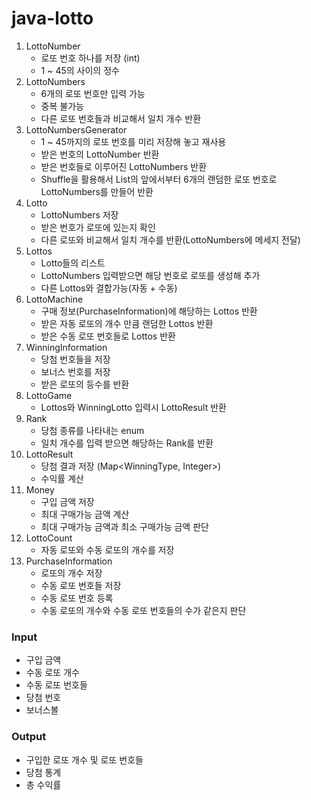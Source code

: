 # java-lotto
1. LottoNumber
    - 로또 번호 하나를 저장 (int)
    - 1 ~ 45의 사이의 정수
2. LottoNumbers
    - 6개의 로또 번호만 입력 가능
    - 중복 불가능
    - 다른 로또 번호들과 비교해서 일치 개수 반환
3. LottoNumbersGenerator
    - 1 ~ 45까지의 로또 번호를 미리 저장해 놓고 재사용
    - 받은 번호의 LottoNumber 반환
    - 받은 번호들로 이루어진 LottoNumbers 반환
    - Shuffle을 활용해서 List의 앞에서부터 6개의 랜덤한 로또 번호로 LottoNumbers를 만들어 반환
4. Lotto
    - LottoNumbers 저장
    - 받은 번호가 로또에 있는지 확인
    - 다른 로또와 비교해서 일치 개수를 반환(LottoNumbers에 메세지 전달)
5. Lottos
    - Lotto들의 리스트
    - LottoNumbers 입력받으면 해당 번호로 로또를 생성해 추가
    - 다른 Lottos와 결합가능(자동 + 수동)
6. LottoMachine
    - 구매 정보(PurchaseInformation)에 해당하는 Lottos 반환
    - 받은 자동 로또의 개수 만큼 랜덤한 Lottos 반환
    - 받은 수동 로또 번호들로 Lottos 반환  
7. WinningInformation
    - 당첨 번호들을 저장
    - 보너스 번호를 저장
    - 받은 로또의 등수를 반환
8. LottoGame
    - Lottos와 WinningLotto 입력시 LottoResult 반환
9. Rank
    - 당첨 종류를 나타내는 enum
    - 일치 개수를 입력 받으면 해당하는 Rank를 반환
10. LottoResult
    - 당첨 결과 저장 (Map<WinningType, Integer>)
    - 수익률 계산
11. Money
    - 구입 금액 저장
    - 최대 구매가능 금액 계산
    - 최대 구매가능 금액과 최소 구매가능 금액 판단
12. LottoCount
    - 자동 로또와 수동 로또의 개수를 저장
13. PurchaseInformation
    - 로또의 개수 저장
    - 수동 로또 번호들 저장
    - 수동 로또 번호 등록
    - 수동 로또의 개수와 수동 로또 번호들의 수가 같은지 판단

### Input
- 구입 금액
- 수동 로또 개수
- 수동 로또 번호들
- 당첨 번호
- 보너스볼

### Output
- 구입한 로또 개수 및 로또 번호들
- 당첨 통계
- 총 수익률
